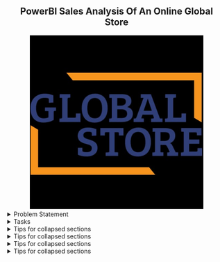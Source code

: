 <h2 align="center"> PowerBI Sales Analysis Of An Online Global Store</h2>


<div align="center">
<img src="globalstore.jpg"  width="400" height="400" />
</div>
                            
<details>
<summary>Problem Statement</summary>
Global Super Store is an online supergiant store that has worldwide operations. This store takes orders and delivers products across the globe and deals with all the major product categories like furniture, office supplies and technology, and so on.
As a Sales Manager of this store, you want to analyze the sales of the products based on provided historical data, this analysis will help you to plan your inventory and business processes accordingly. Also, to know the product’s and customer’s behavior.
</details>

<details>
<summary>Tasks</summary>
1.Load data from the provided data sources (excel workbooks).

2.Perform the required data transformations in the Power Query Editor window.

3.Create the relationships between the loaded tables.

4.Create the required measures for key performance indicators like Sales, Profit, and Ratio.

5.Use the visuals as per the provided design to plot dimensions like Category, Year, Region, Market, Sub-category, Manager, and so on. Add key slicers to slice and dice data in the visuals.

6.Train the Q&A data model for the below synonyms: 

- Revenue: Sales 

- Income: Profit

Income Percentage: Profit Ratio

7.Managers should have restricted data access as per their market allocation by the organization. (Implement RLS)

8.Publish a report in the Power BI Service and share it with other users of the same market role.
</details>

<details>
<summary>Tips for collapsed sections</summary>
### You can add a header
</details>
<details>
<summary>Tips for collapsed sections</summary>
### You can add a header
</details>
<details>
<summary>Tips for collapsed sections</summary>
### You can add a header
</details>
<details>
<summary>Tips for collapsed sections</summary>
### You can add a header
</details>

